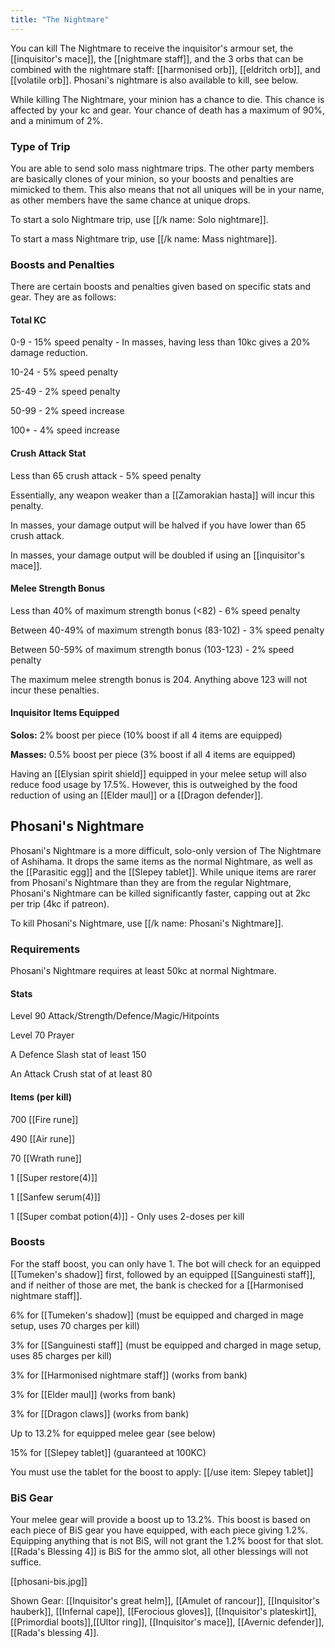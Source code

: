 ```yaml
---
title: "The Nightmare"
---
```


You can kill The Nightmare to receive the inquisitor's armour set, the [[inquisitor's mace]], the [[nightmare staff]], and the 3 orbs that can be combined with the nightmare staff: [[harmonised orb]], [[eldritch orb]], and [[volatile orb]]. Phosani's nightmare is also available to kill, see below.

While killing The Nightmare, your minion has a chance to die. This chance is affected by your kc and gear. Your chance of death has a maximum of 90%, and a minimum of 2%.

### Type of Trip

You are able to send solo mass nightmare trips. The other party members are basically clones of your minion, so your boosts and penalties are mimicked to them. This also means that not all uniques will be in your name, as other members have the same chance at unique drops.

To start a solo Nightmare trip, use [[/k name\: Solo nightmare]].

To start a mass Nightmare trip, use [[/k name\: Mass nightmare]].

### Boosts and Penalties

There are certain boosts and penalties given based on specific stats and gear. They are as follows:

#### Total KC

0-9 - 15% speed penalty - In masses, having less than 10kc gives a 20% damage reduction.

10-24 - 5% speed penalty

25-49 - 2% speed penalty

50-99 - 2% speed increase

100+ - 4% speed increase

#### Crush Attack Stat

Less than 65 crush attack - 5% speed penalty

Essentially, any weapon weaker than a [[Zamorakian hasta]] will incur this penalty.

In masses, your damage output will be halved if you have lower than 65 crush attack.

In masses, your damage output will be doubled if using an [[inquisitor's mace]].

#### Melee Strength Bonus

Less than 40% of maximum strength bonus (<82) - 6% speed penalty

Between 40-49% of maximum strength bonus (83-102) - 3% speed penalty

Between 50-59% of maximum strength bonus (103-123) - 2% speed penalty

The maximum melee strength bonus is 204. Anything above 123 will not incur these penalties.

#### Inquisitor Items Equipped

 
**Solos:** 2% boost per piece (10% boost if all 4 items are equipped)

 **Masses:** 0.5% boost per piece (3% boost if all 4 items are equipped)

Having an [[Elysian spirit shield]] equipped in your melee setup will also reduce food usage by 17.5%. However, this is outweighed by the food reduction of using an [[Elder maul]] or a [[Dragon defender]].

## Phosani's Nightmare

Phosani's Nightmare is a more difficult, solo-only version of The Nightmare of Ashihama. It drops the same items as the normal Nightmare, as well as the [[Parasitic egg]] and the [[Slepey tablet]].
While unique items are rarer from Phosani's Nightmare than they are from the regular Nightmare, Phosani's Nightmare can be killed significantly faster, capping out at 2kc per trip (4kc if patreon).

To kill Phosani's Nightmare, use [[/k name\: Phosani's Nightmare]].

### Requirements

Phosani's Nightmare requires at least 50kc at normal Nightmare.

#### Stats

Level 90 Attack/Strength/Defence/Magic/Hitpoints

Level 70 Prayer

A Defence Slash stat of least 150

An Attack Crush stat of at least 80

#### Items (per kill)

700 [[Fire rune]]

490 [[Air rune]]

70 [[Wrath rune]]

1 [[Super restore(4)]]

1 [[Sanfew serum(4)]]

1 [[Super combat potion(4)]] - Only uses 2-doses per kill

### Boosts

For the staff boost, you can only have 1. The bot will check for an equipped [[Tumeken's shadow]] first, followed by an equipped [[Sanguinesti staff]], and if neither of those are met, the bank is checked for a [[Harmonised nightmare staff]].

6% for [[Tumeken's shadow]] (must be equipped and charged in mage setup, uses 70 charges per kill)

3% for [[Sanguinesti staff]] (must be equipped and charged in mage setup, uses 85 charges per kill)

3% for [[Harmonised nightmare staff]] (works from bank)

3% for [[Elder maul]] (works from bank)

3% for [[Dragon claws]] (works from bank)

Up to 13.2% for equipped melee gear (see below)

15% for [[Slepey tablet]] (guaranteed at 100KC)

You must use the tablet for the boost to apply: [[/use item\: Slepey tablet]]

### BiS Gear

Your melee gear will provide a boost up to 13.2%. This boost is based on each piece of BiS gear you have equipped, with each piece giving 1.2%. Equipping anything that is not BiS, will not grant the 1.2% boost for that slot. [[Rada's Blessing 4]] is BiS for the ammo slot, all other blessings will not suffice.

[[phosani-bis.jpg]]

Shown Gear: [[Inquisitor's great helm]], [[Amulet of rancour]], [[Inquisitor's hauberk]], [[Infernal cape]], [[Ferocious gloves]], [[Inquisitor's plateskirt]], [[Primordial boots]],[[Ultor ring]], [[Inquisitor's mace]], [[Avernic defender]], [[Rada's blessing 4]].


